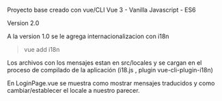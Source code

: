 Proyecto base creado con vue/CLI
Vue 3 - Vanilla Javascript - ES6

Version 2.0

A la version 1.0 se le agrega internacionalizacion con i18n

  > vue add i18n

Los archivos con los mensajes estan en src/locales y se cargan
en el proceso de compilado de la aplicación (i18.js , plugin vue-cli-plugin-i18n)

En LoginPage.vue se muestra como mostrar mensajes traducidos y como cambiar/establecer el locale a nuestro parecer.
